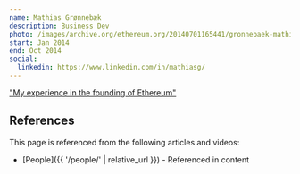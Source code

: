 ```yaml
---
name: Mathias Grønnebæk
description: Business Dev
photo: /images/archive.org/ethereum.org/20140701165441/gronnebaek-mathias.jpg
start: Jan 2014
end: Oct 2014
social:
  linkedin: https://www.linkedin.com/in/mathiasg/
---
```

["My experience in the founding of Ethereum"](https://medium.com/@mathias_61938/behind-the-scenes-my-experience-in-the-founding-of-ethereum-a4a609b0657d)


## References

This page is referenced from the following articles and videos:

- [People]({{ '/people/' | relative_url }}) - Referenced in content